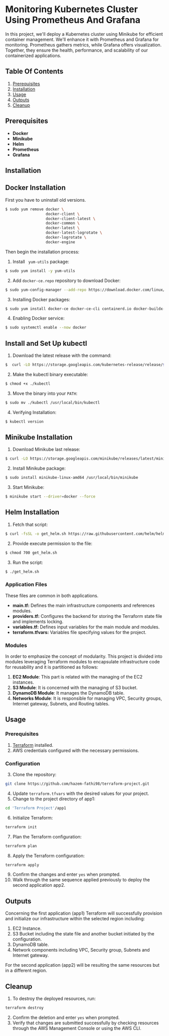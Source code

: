 # Monitoring Kubernetes Cluster Using Prometheus And Grafana

In this project, we'll deploy a Kubernetes cluster using Minikube for efficient container management. We'll enhance it with Prometheus and Grafana for monitoring. Prometheus gathers metrics, while Grafana offers visualization. Together, they ensure the health, performance, and scalability of our containerized applications.

## Table Of Contents

1. [Prerequisites](#prerequisites)
2. [Installation](#installation)
3. [Usage](#usage)
4. [Outputs](#outputs)
5. [Cleanup](#cleanup)

## Prerequisites

- **Docker**
- **Minikube**
- **Helm**
- **Prometheus**
- **Grafana**

## Installation

## Docker Installation

First you have to uninstall old versions. 
```bash
$ sudo yum remove docker \
                  docker-client \
                  docker-client-latest \
                  docker-common \
                  docker-latest \
                  docker-latest-logrotate \
                  docker-logrotate \
                  docker-engine
```
Then begin the installation process:

1. Install `` yum-utils`` package:
```bash 
$ sudo yum install -y yum-utils 
```
2. Add ``docker-ce.repo`` repository to download Docker:
```bash 
$ sudo yum-config-manager --add-repo https://download.docker.com/linux/centos/docker-ce.repo 
```
3. Installing Docker packages:
```bash 
$ sudo yum install docker-ce docker-ce-cli containerd.io docker-buildx-plugin docker-compose-plugin 
```
4. Enabling Docker service:
```bash 
$ sudo systemctl enable --now docker
```

## Install and Set Up kubectl

1. Download the latest release with the command:
```bash 
$  curl -LO https://storage.googleapis.com/kubernetes-release/release/$(curl -s https://storage.googleapis.com/kubernetes-release/release/stable.txt)/bin/linux/amd64/kubectl
```
2. Make the kubectl binary executable:
```bash 
$ chmod +x ./kubectl
```
3. Move the binary into your ``PATH``:
```bash 
$ sudo mv ./kubectl /usr/local/bin/kubectl
```
4. Verifying Installation:
```bash 
$ kubectl version
```

## Minikube Installation

1. Download Minikube last release:
```bash 
$ curl -LO https://storage.googleapis.com/minikube/releases/latest/minikube-linux-amd64
```
2. Install Minikube package:
```bash 
$ sudo install minikube-linux-amd64 /usr/local/bin/minikube
```
3. Start Minikube:
```bash 
$ minikube start --driver=docker --force
```

## Helm Installation

1. Fetch that script:
```bash 
$ curl -fsSL -o get_helm.sh https://raw.githubusercontent.com/helm/helm/main/scripts/get-helm-3
```
2. Provide execute permission to the file:
```bash 
$ chmod 700 get_helm.sh
```
3. Run the script:
```bash 
$ ./get_helm.sh
```

### Application Files

These files are common in both applications.
- **main.tf:** Defines the main infrastructure components and references modules.
- **providers.tf:** Configures the backend for storing the Terraform state file and implements locking.
- **variables.tf:** Defines input variables for the main module and modules.
- **terraform.tfvars:** Variables file specifying values for the project.

### Modules

In order to emphasize the concept of modularity. This project is divided into modules leveraging Terraform modules to encapsulate infrastructure code for reusability and it is partitioned as follows:
1. **EC2 Module**: This part is related with the managing of the EC2 instances.
2. **S3 Module**: It is concerned with the managing of S3 bucket.
3. **DynamoDB Module**: It manages the DynamoDB table.
4. **Networks Module**: It is responsible for managing VPC, Security groups, Internet
gateway, Subnets, and Routing tables.


## Usage

### Prerequisites

1. [Terraform](https://www.terraform.io/) installed.
2. AWS credentials configured with the necessary permissions.

### Configuration
3. Clone the repository:
```bash
git clone https://github.com/hazem-fathi98/terraform-project.git
```
4. Update `terraform.tfvars` with the desired values for your project.
5. Change to the project directory of app1:
```bash
cd 'Terraform Project'/app1
```
6. Initialize Terraform:
```bash
terraform init
```
7. Plan the Terraform configuration:
```bash
terraform plan
```
8. Apply the Terraform configuration:
```bash
terraform apply
```
9. Confirm the changes and enter `yes` when prompted.
10. Walk through the same sequence applied previously to deploy the second application app2.



## Outputs

Concerning the first application (app1) Terraform will successfully provision and initialize our infrastructure within the selected region including:
1. EC2 Instance.
2. S3 Bucket including the state file and another bucket initiated by the configuration.
3. DynamoDB table.
4. Network components including VPC, Security group, Subnets and Internet gateway.

For the second application (app2) will be resulting the same resources but in a different region.

## Cleanup

1. To destroy the deployed resources, run:
```bash
terraform destroy
```
2. Confirm the deletion and enter `yes` when prompted.
3. Verify that changes are submitted successfully by checking resources through the AWS Management Console or using the AWS CLI.
